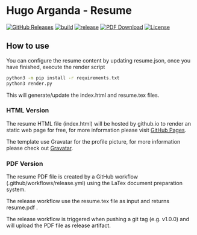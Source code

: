 

# Hugo Arganda - Resume

[![GitHub Releases](https://badgen.net/github/tag/argandas/argandas.github.io)](https://github.com/argandas/argandas.github.io/releases)
[![build](https://github.com/argandas/argandas.github.io/workflows/build/badge.svg)](https://github.com/argandas/argandas.github.io/actions/workflows/build.yml)
[![release](https://github.com/argandas/argandas.github.io/workflows/release/badge.svg)](https://github.com/argandas/argandas.github.io/actions/workflows/release.yml)
[![PDF Download](https://img.shields.io/badge/Download-PDF-red.svg)](https://github.com/argandas/argandas.github.io/releases/latest/download/resume.pdf)
[![License](https://img.shields.io/badge/License-CC_BY--SA_4.0-lightgrey.svg)](https://creativecommons.org/licenses/by-sa/4.0/)

## How to use

You can configure the resume content by updating resume.json, once you have finished, execute the render script

```bash
python3 -m pip install -r requirements.txt
python3 render.py
```

This will generate/update the index.html and resume.tex files.

### HTML Version

The resume HTML file (index.html) will be hosted by github.io to render an static web page for free, for more information please visit [GitHub Pages](https://pages.github.com/).

The template use Gravatar for the profile picture, for more information please check out [Gravatar](https://en.gravatar.com/).

### PDF Version

The resume PDF file is created by a GitHub workflow (.github/workflows/release.yml) using the LaTex document preparation system.

The release workflow use the resume.tex file as input and returns resume.pdf .

The release workflow is triggered when pushing a git tag (e.g. v1.0.0) and will upload the PDF file as release artifact.




